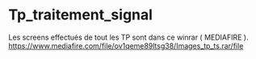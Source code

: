 # Tp_traitement_signal

Les screens effectués de tout les TP sont dans ce winrar ( MEDIAFIRE ).
https://www.mediafire.com/file/ov1qeme89ltsg38/Images_tp_ts.rar/file
